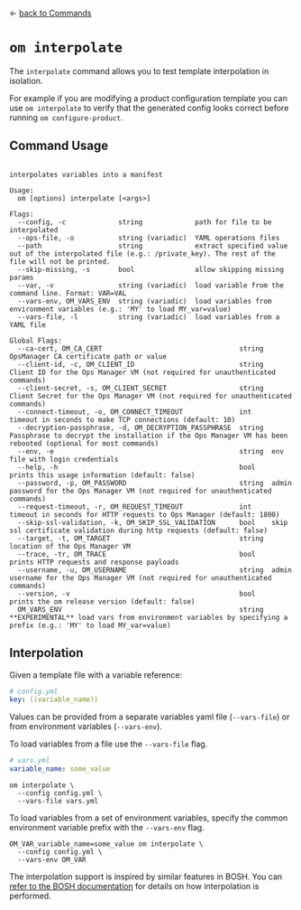 <!--- This file is autogenerated from the files in docsgenerator/templates/interpolate --->
&larr; [back to Commands](../README.md)

# `om interpolate`

The `interpolate` command allows you to test template interpolation in
isolation.

For example if you are modifying a product configuration template you can use
`om interpolate` to verify that the generated config looks correct before
running `om configure-product`.

## Command Usage
```

interpolates variables into a manifest

Usage:
  om [options] interpolate [<args>]

Flags:
  --config, -c             string             path for file to be interpolated
  --ops-file, -o           string (variadic)  YAML operations files
  --path                   string             extract specified value out of the interpolated file (e.g.: /private_key). The rest of the file will not be printed.
  --skip-missing, -s       bool               allow skipping missing params
  --var, -v                string (variadic)  load variable from the command line. Format: VAR=VAL
  --vars-env, OM_VARS_ENV  string (variadic)  load variables from environment variables (e.g.: 'MY' to load MY_var=value)
  --vars-file, -l          string (variadic)  load variables from a YAML file

Global Flags:
  --ca-cert, OM_CA_CERT                                  string  OpsManager CA certificate path or value
  --client-id, -c, OM_CLIENT_ID                          string  Client ID for the Ops Manager VM (not required for unauthenticated commands)
  --client-secret, -s, OM_CLIENT_SECRET                  string  Client Secret for the Ops Manager VM (not required for unauthenticated commands)
  --connect-timeout, -o, OM_CONNECT_TIMEOUT              int     timeout in seconds to make TCP connections (default: 10)
  --decryption-passphrase, -d, OM_DECRYPTION_PASSPHRASE  string  Passphrase to decrypt the installation if the Ops Manager VM has been rebooted (optional for most commands)
  --env, -e                                              string  env file with login credentials
  --help, -h                                             bool    prints this usage information (default: false)
  --password, -p, OM_PASSWORD                            string  admin password for the Ops Manager VM (not required for unauthenticated commands)
  --request-timeout, -r, OM_REQUEST_TIMEOUT              int     timeout in seconds for HTTP requests to Ops Manager (default: 1800)
  --skip-ssl-validation, -k, OM_SKIP_SSL_VALIDATION      bool    skip ssl certificate validation during http requests (default: false)
  --target, -t, OM_TARGET                                string  location of the Ops Manager VM
  --trace, -tr, OM_TRACE                                 bool    prints HTTP requests and response payloads
  --username, -u, OM_USERNAME                            string  admin username for the Ops Manager VM (not required for unauthenticated commands)
  --version, -v                                          bool    prints the om release version (default: false)
  OM_VARS_ENV                                            string  **EXPERIMENTAL** load vars from environment variables by specifying a prefix (e.g.: 'MY' to load MY_var=value)

```

## Interpolation

Given a template file with a variable reference:

```yaml
# config.yml
key: ((variable_name))
```

Values can be provided from a separate variables yaml file (`--vars-file`) or from environment variables (`--vars-env`).

To load variables from a file use the `--vars-file` flag.

```yaml
# vars.yml
variable_name: some_value
```

```
om interpolate \
  --config config.yml \
  --vars-file vars.yml
```

To load variables from a set of environment variables, specify the common
environment variable prefix with the `--vars-env` flag.

```
OM_VAR_variable_name=some_value om interpolate \
  --config config.yml \
  --vars-env OM_VAR
```

The interpolation support is inspired by similar features in BOSH. You can
[refer to the BOSH documentation](https://bosh.io/docs/cli-int/) for details on how interpolation
is performed.